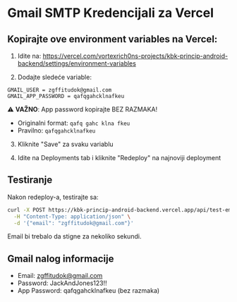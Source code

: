 # Gmail SMTP Kredencijali za Vercel

## Kopirajte ove environment variables na Vercel:

1. Idite na: https://vercel.com/vortexrich0ns-projects/kbk-princip-android-backend/settings/environment-variables

2. Dodajte sledeće variable:

```
GMAIL_USER = zgffitudok@gmail.com
GMAIL_APP_PASSWORD = qafqgahcklnafkeu
```

⚠️ **VAŽNO**: App password kopirajte BEZ RAZMAKA!
- Originalni format: `qafq gahc klna fkeu`
- Pravilno: `qafqgahcklnafkeu`

3. Kliknite "Save" za svaku variablu

4. Idite na Deployments tab i kliknite "Redeploy" na najnoviji deployment

## Testiranje

Nakon redeploy-a, testirajte sa:
```bash
curl -X POST https://kbk-princip-android-backend.vercel.app/api/test-email \
  -H "Content-Type: application/json" \
  -d '{"email": "zgffitudok@gmail.com"}'
```

Email bi trebalo da stigne za nekoliko sekundi.

## Gmail nalog informacije
- Email: zgffitudok@gmail.com
- Password: JackAndJones123!!
- App Password: qafqgahcklnafkeu (bez razmaka)